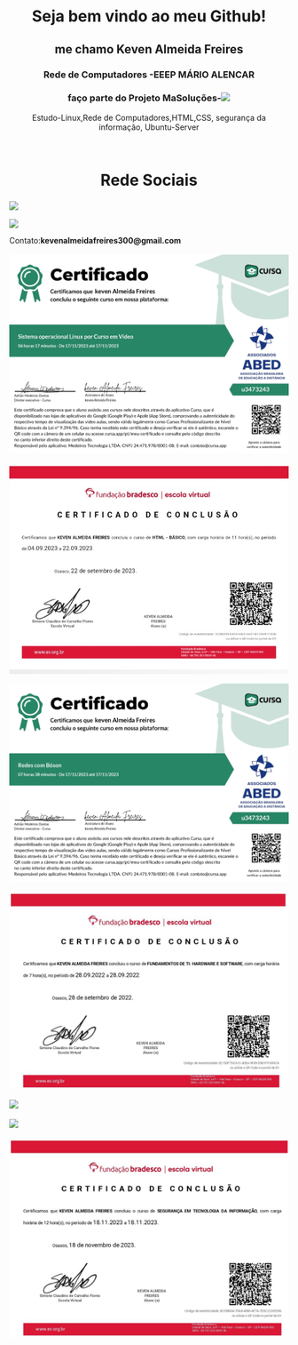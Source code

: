 <!DOCTYPE HTML>
<html>
<head>
  <link rel="stylesheet" type="text/css" href="readme.css"/>
</head>
<body>
<h1 align="center">Seja bem vindo ao meu Github!</h1>

<h2 align="center">me chamo Keven Almeida Freires</h2>

<h3 align="center">Rede de Computadores -EEEP MÁRIO ALENCAR</h3>

<h3 align="center">faço parte do Projeto MaSoluções<span>-</span><img src="MASOLUCÕES.png" width="40px"></h3>

<p  align="center">Estudo-Linux,Rede de Computadores,HTML,CSS, segurança da informação, Ubuntu-Server</p>
<br>

<h1 id="redesocial" align="center">Rede Sociais</h1>

<a href="https://www.instagram.com/kevenalmeida1414/"><img src="https://upload.wikimedia.org/wikipedia/commons/thumb/a/a5/Instagram_icon.png/600px-Instagram_icon.png" width="50px" align="center"></a>

<a href="https://www.linkedin.com/in/keven-a-6012502a0/"><img src="https://static-00.iconduck.com/assets.00/linkedin-icon-512x512-vkm0drb1.png" width="50px" align="center"></a>

<p>Contato:<strong>kevenalmeidafreires300@gmail.com</strong>


<br>
<br>
<img src="certificate_1700240516626.jpg" align="center">
<br>
<br>
<img src="20231117_190030_070103.jpg" align="center">
<br>
<br>
<img src="CERTIFICADO_Redes.jpg" align="center">
<br>
<br>
<img src="Certificado Fundamentos Da TI-0001~2.jpg" align="center">
<br>
<br>
<img src="CERTIFICADO HTML AVANÇADO-0001~2.jpg" align="center">
<br>
<br>
<img src="Certificado PHP BÁSICO.jpg" align="center">
<br>
<br>
<img src="certificado segurança da informação-0001~2.jpg" align="center">
</body>
</html>
